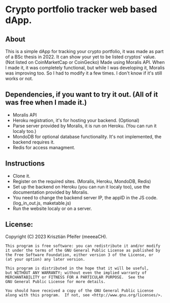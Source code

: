 # Crypto portfolio tracker web based dApp.

## About
This is a simple dApp for tracking your crypto portfolio, it was made as part of a BSc thesis in 2022. It can show your yet to be listed cryptos' value. (Not listed on CoinMarketCap or CoinGecko) Made using Moralis API. When I made it, it was completely functional, but while I was developing it, Moralis was improving too. So I had to modify it a few times. I don't know if it's still works or not.

## Dependencies, if you want to try it out. (All of it was free when I made it.)
- Moralis API
- Heroku registration, it's for hosting your backend. (Optional)
- Parse server provided by Moralis, it is run on Heroku. (You can run it localy too.)
- MondoDB for optional database functionality. It's not implemented, the backend requires it.
- Redis for access managment.

## Instructions
- Clone it.
- Register on the required sites. (Moralis, Heroku, MondoDB, Redis)
- Set up the backend on Heroku (you can run it localy too), use the documentation provided by Moralis.
- You need to change the backend server IP, the appID in the JS code. (log_in_out.js, maketable.js)
- Run the website localy or on a server.

## License:
Copyright (C) 2023 Krisztián Pfeifer (meeeaCH).

    This program is free software: you can redistribute it and/or modify
    it under the terms of the GNU General Public License as published by
    the Free Software Foundation, either version 3 of the License, or
    (at your option) any later version.

    This program is distributed in the hope that it will be useful,
    but WITHOUT ANY WARRANTY; without even the implied warranty of
    MERCHANTABILITY or FITNESS FOR A PARTICULAR PURPOSE.  See the
    GNU General Public License for more details.

    You should have received a copy of the GNU General Public License
    along with this program.  If not, see <http://www.gnu.org/licenses/>.
